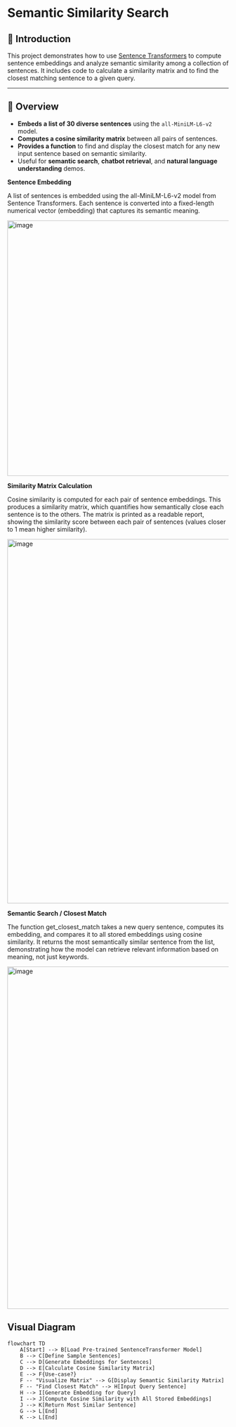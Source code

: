 # Semantic Similarity Search

## 📖 Introduction

This project demonstrates how to use [Sentence Transformers](https://www.sbert.net/) to compute sentence embeddings and analyze semantic similarity among a collection of sentences. It includes code to calculate a similarity matrix and to find the closest matching sentence to a given query.

---

## 🚀 Overview

- **Embeds a list of 30 diverse sentences** using the `all-MiniLM-L6-v2` model.
- **Computes a cosine similarity matrix** between all pairs of sentences.
- **Provides a function** to find and display the closest match for any new input sentence based on semantic similarity.
- Useful for **semantic search**, **chatbot retrieval**, and **natural language understanding** demos.

**Sentence Embedding**

A list of sentences is embedded using the all-MiniLM-L6-v2 model from Sentence Transformers. Each sentence is converted into a fixed-length numerical vector (embedding) that captures its semantic meaning.

<img width="1430" height="582" alt="image" src="https://github.com/user-attachments/assets/700fd544-8f7a-491f-84f7-1815b0839620" />

**Similarity Matrix Calculation**

Cosine similarity is computed for each pair of sentence embeddings. This produces a similarity matrix, which quantifies how semantically close each sentence is to the others. The matrix is printed as a readable report, showing the similarity score between each pair of sentences (values closer to 1 mean higher similarity).

<img width="1413" height="830" alt="image" src="https://github.com/user-attachments/assets/0f36174f-7e9f-48fe-af26-eb9e18ffbf44" />

**Semantic Search / Closest Match**

The function get_closest_match takes a new query sentence, computes its embedding, and compares it to all stored embeddings using cosine similarity. It returns the most semantically similar sentence from the list, demonstrating how the model can retrieve relevant information based on meaning, not just keywords.

<img width="1515" height="780" alt="image" src="https://github.com/user-attachments/assets/8cd3f75e-188b-443a-b469-0e084eb607e0" />



## Visual Diagram

```mermaid
flowchart TD
    A[Start] --> B[Load Pre-trained SentenceTransformer Model]
    B --> C[Define Sample Sentences]
    C --> D[Generate Embeddings for Sentences]
    D --> E[Calculate Cosine Similarity Matrix]
    E --> F{Use-case?}
    F -- "Visualize Matrix" --> G[Display Semantic Similarity Matrix]
    F -- "Find Closest Match" --> H[Input Query Sentence]
    H --> I[Generate Embedding for Query]
    I --> J[Compute Cosine Similarity with All Stored Embeddings]
    J --> K[Return Most Similar Sentence]
    G --> L[End]
    K --> L[End]




